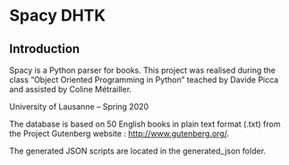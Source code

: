 # Spacy DHTK  

## Introduction  

Spacy is a Python parser for books. This project was realised during the class “Object Oriented Programming in Python” teached by Davide Picca and assisted by Coline Métrailler.  

University of Lausanne – Spring 2020

The database is based on 50 English books in plain text format (.txt) from the Project Gutenberg website : http://www.gutenberg.org/.  

The generated JSON scripts are located in the generated_json folder.  



